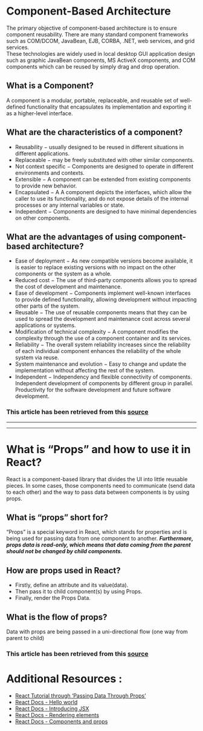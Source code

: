 # Component-Based Architecture

  The primary objective of component-based architecture is to ensure component reusability. There are many standard component frameworks such as COM/DCOM, JavaBean, EJB, CORBA, .NET, web services, and grid services.<br> These technologies are widely used in local desktop GUI application design such as graphic JavaBean components, MS ActiveX components, and COM components which can be reused by simply drag and drop operation.

## What is a Component?
A component is a modular, portable, replaceable, and reusable set of well-defined functionality that encapsulates its implementation and exporting it as a higher-level interface.

## What are the characteristics of a component?
- Reusability −  usually designed to be reused in different situations in different applications.
- Replaceable −  may be freely substituted with other similar components.
- Not context specific − Components are designed to operate in different environments and contexts.
- Extensible − A component can be extended from existing components to provide new behavior.
- Encapsulated − A A component depicts the interfaces, which allow the caller to use its functionality, and do not expose details of the internal processes or any internal variables or state.
- Independent − Components are designed to have minimal dependencies on other components.

## What are the advantages of using component-based architecture?
- Ease of deployment − As new compatible versions become available, it is easier to replace existing versions with no impact on the other components or the system as a whole.
- Reduced cost − The use of third-party components allows you to spread the cost of development and maintenance.
- Ease of development − Components implement well-known interfaces to provide defined functionality, allowing development without impacting other parts of the system.
- Reusable − The use of reusable components means that they can be used to spread the development and maintenance cost across several applications or systems.
- Modification of technical complexity − A component modifies the complexity through the use of a component container and its services.
- Reliability − The overall system reliability increases since the reliability of each individual component enhances the reliability of the whole system via reuse.
- System maintenance and evolution − Easy to change and update the implementation without affecting the rest of the system.
- Independent − Independency and flexible connectivity of components. Independent development of components by different group in parallel. Productivity for the software development and future software development.

### This article has been retrieved from this [source](https://www.tutorialspoint.com/software_architecture_design/component_based_architecture.htm#)
---
---
# What is “Props” and how to use it in React?
React is a component-based library that divides the UI into little reusable pieces. In some cases, those components need to communicate (send data to each other) and the way to pass data between components is by using props.
## What is “props” short for?
“Props” is a special keyword in React, which stands for properties and is being used for passing data from one component to another.
***Furthermore, props data is read-only, which means that data coming from the parent should not be changed by child components.***
## How are props used in React?
- Firstly, define an attribute and its value(data).
- Then pass it to child component(s) by using Props.
- Finally, render the Props Data.
## What is the flow of props?
Data with props are being passed in a uni-directional flow (one way from parent to child)


### This article has been retrieved from this [source]([https://www.tutorialspoint.com/software_architecture_design/component_based_architecture.htm#](https://itnext.io/what-is-props-and-how-to-use-it-in-react-da307f500da0))

# Additional Resources :
- [React Tutorial through ‘Passing Data Through Props’](https://reactjs.org/tutorial/tutorial.html)
- [React Docs - Hello world](https://reactjs.org/docs/hello-world.html)
- [React Docs - Introducing JSX](https://reactjs.org/docs/introducing-jsx.html)
- [React Docs - Rendering elements](https://reactjs.org/docs/rendering-elements.html)
- [React Docs - Components and props](https://reactjs.org/docs/components-and-props.html)
